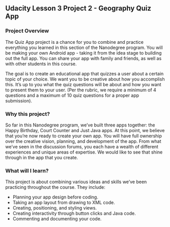 ## Udacity Lesson 3 Project 2 - Geography Quiz App

### Project Overview

The Quiz App project is a chance for you to combine and practice everything you learned in this section of the Nanodegree program. You will be making your own Android app - taking it from the idea stage to building out the full app. You can share your app with family and friends, as well as with other students in this course.

The goal is to create an educational app that quizzes a user about a certain topic of your choice. We want you to be creative about how you accomplish this. It’s up to you what the quiz questions will be about and how you want to present them to your user. (Per the rubric, we require a minimum of 4 questions and a maximum of 10 quiz questions for a proper app submission).

### Why this project?

So far in this Nanodegree program, we’ve built three apps together: the Happy Birthday, Court Counter and Just Java apps. At this point, we believe that you’re now ready to create your own app. You will have full ownership over the creative vision, planning, and development of the app. From what we’ve seen in the discussion forums, you each have a wealth of different experiences and unique areas of expertise. We would like to see that shine through in the app that you create.

### What will I learn?

This project is about combining various ideas and skills we’ve been practicing throughout the course. They include:

   * Planning your app design before coding.
   * Taking an app layout from drawing to XML code.
   * Creating, positioning, and styling views.
   * Creating interactivity through button clicks and Java code.
   * Commenting and documenting your code.

